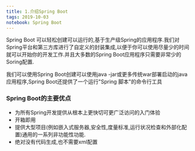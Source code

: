 ```yaml
---
title: 1.介绍Spring Boot
tags: 2019-10-03
notebook: Spring Boot
---
```


Spring Boot 可以轻松创建可以运行的,基于生产级Spring的应用程序.我们对Spring平台和第三方库进行了自定义的封装集成,以便于你可以使用尽量少的时间就可以开始你的开发工作.并且大多数的Spring Boot应用程序只需要非常少的Soring配置.

我们可以使用Spring Boot创建可以使用java -jar或更多传统war部署启动的java应用程序,Spring Boot还提供了一个运行"Spring 脚本"的命令行工具

### Spring Boot的主要优点

* 为所有Spring开发提供从根本上更快切可更广泛访问的入门体验  
* 开箱即用  
* 提供大型项目(例如嵌入式服务器,安全性,度量标准,运行状况检查和外部化配置)通用的一系列非功能性功能.  
* 绝对没有代码生成,也不需要xml配置  
